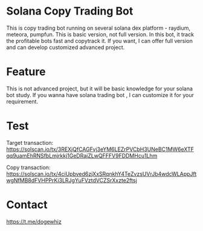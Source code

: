 # Solana Copy Trading Bot
This is copy trading bot running on several solana dex platform - raydium, meteora, pumpfun. This is basic version, not full version. In this bot, it track the profitable bots fast and copytrack it. If you want, I can offer full version and can develop customized advanced project.

# Feature
This is not advanced project, but it will be basic knowledge for your solana bot study. If you wanna have solana trading bot , I can customize it for your requirement.

# Test
Target transaction: https://solscan.io/tx/3REXjQfCAGFvj3eYM6LEZrPVCbH3UNeBC1MW6eXTFqq9uamEhRNSfbLmjrkkj1GeDRajZLwQFFFV9FDDMHcu1Lhm

Copy transaction: https://solscan.io/tx/4ciUpbved6zjXxSRqnkhY4TeZvzsUVrJb4wdcWLAppJftwgNfMB8dFVHPPrKi3LRJgYuFVztdVCZSrXxzte2ftsj

# Contact
https://t.me/dogewhiz
